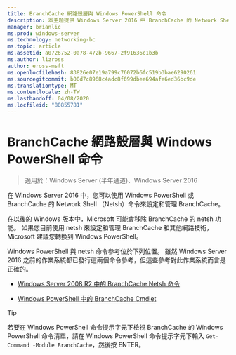 ```yaml
---
title: BranchCache 網路殼層與 Windows PowerShell 命令
description: 本主題提供 Windows Server 2016 中 BranchCache 的 Network Shell 和 Windows PowerShell 命令參考資源連結
manager: brianlic
ms.prod: windows-server
ms.technology: networking-bc
ms.topic: article
ms.assetid: a0726752-0a78-472b-9667-2f91636c1b3b
ms.author: lizross
author: eross-msft
ms.openlocfilehash: 83826e07e19a799c76072b6fc519b3bae6290261
ms.sourcegitcommit: b00d7c8968c4adc8f699dbee694afe6ed36bc9de
ms.translationtype: MT
ms.contentlocale: zh-TW
ms.lasthandoff: 04/08/2020
ms.locfileid: "80855781"
---
```

# <a name="branchcache-network-shell-and-windows-powershell-commands"></a>BranchCache 網路殼層與 Windows PowerShell 命令

>適用於：Windows Server (半年通道)、Windows Server 2016

在 Windows Server 2016 中，您可以使用 Windows PowerShell 或 BranchCache 的 Network Shell （Netsh）命令來設定和管理 BranchCache。  
  
在以後的 Windows 版本中，Microsoft 可能會移除 BranchCache 的 netsh 功能。 如果您目前使用 netsh 來設定和管理 BranchCache 和其他網路技術，Microsoft 建議您轉換到 Windows PowerShell。  
  
Windows PowerShell 與 netsh 命令參考位於下列位置。 雖然 Windows Server 2016 之前的作業系統都已發行這兩個命令參考，但這些參考對此作業系統而言是正確的。  
  
-   [Windows Server 2008 R2 中的 BranchCache Netsh 命令](https://technet.microsoft.com/library/dd979561(v=ws.10))  
  
-   [Windows PowerShell 中的 BranchCache Cmdlet](https://docs.microsoft.com/powershell/module/branchcache/?view=win10-ps)
  
> [!TIP]  
> 若要在 Windows PowerShell 命令提示字元下檢視 BranchCache 的 Windows PowerShell 命令清單，請在 Windows PowerShell 命令提示字元下輸入 `Get-Command -Module BranchCache`，然後按 ENTER。  
  


